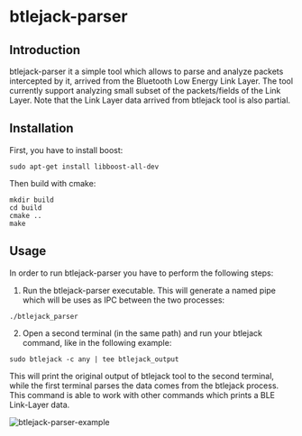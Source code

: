 # btlejack-parser

## Introduction
btlejack-parser it a simple tool which allows to parse and analyze packets intercepted by it, arrived from the Bluetooth Low Energy Link Layer.
The tool currently support analyzing small subset of the packets/fields of the Link Layer. Note that the Link Layer data arrived from btlejack tool
is also partial.

## Installation
First, you have to install boost:
```
sudo apt-get install libboost-all-dev
```
Then build with cmake:
```
mkdir build
cd build
cmake ..
make
```

## Usage
In order to run btlejack-parser you have to perform the following steps:
1. Run the btlejack-parser executable. This will generate a named pipe which will be uses as IPC between the two processes:
```
./btlejack_parser
```
2. Open a second terminal (in the same path) and run your btlejack command, like in the following example:
```
sudo btlejack -c any | tee btlejack_output
```
This will print the original output of btlejack tool to the second terminal, while the first terminal parses the data comes from the btlejack process.
This command is able to work with other commands which prints a BLE Link-Layer data.

![btlejack-parser-example](https://user-images.githubusercontent.com/46284863/127038054-b66d2bec-ca41-430d-9479-253e7237d8ad.png)
